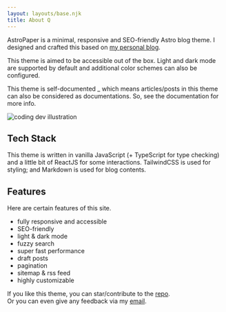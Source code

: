 ```yaml
---
layout: layouts/base.njk
title: About Q
---
```

AstroPaper is a minimal, responsive and SEO-friendly Astro blog theme. I designed and crafted this based on [my personal blog](https://satnaing.dev/blog).

This theme is aimed to be accessible out of the box. Light and dark mode are supported by default and additional color schemes can also be configured.

This theme is self-documented \_ which means articles/posts in this theme can also be considered as documentations. So, see the documentation for more info.

![coding dev illustration](/assets/dev.svg)

## Tech Stack

This theme is written in vanilla JavaScript (+ TypeScript for type checking) and a little bit of ReactJS for some interactions. TailwindCSS is used for styling; and Markdown is used for blog contents.

## Features

Here are certain features of this site.

*   fully responsive and accessible
*   SEO-friendly
*   light & dark mode
*   fuzzy search
*   super fast performance
*   draft posts
*   pagination
*   sitemap & rss feed
*   highly customizable

If you like this theme, you can star/contribute to the [repo](https://github.com/satnaing/astro-paper).  
Or you can even give any feedback via my [email](mailto:contact@satnaing.dev).